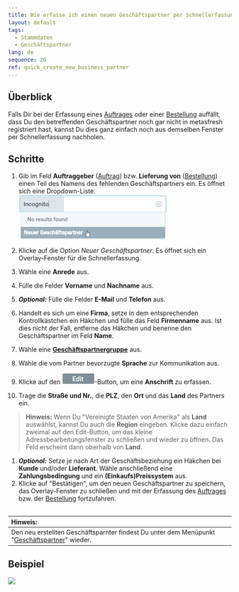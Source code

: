 ```yaml
---
title: Wie erfasse ich einen neuen Geschäftspartner per Schnellerfassung?
layout: default
tags:
  - Stammdaten
  - Geschäftspartner
lang: de
sequence: 20
ref: quick_create_new_business_partner
---
```


## Überblick
Falls Dir bei der Erfassung eines [Auftrages](Auftrag_erfassen) oder einer [Bestellung](Bestellung_erfassen) auffällt, dass Du den betreffenden Geschäftspartner noch gar nicht in metasfresh registriert hast, kannst Du dies ganz einfach noch aus demselben Fenster per Schnellerfassung nachholen.

## Schritte
1. Gib im Feld **Auftraggeber** ([Auftrag](Auftrag_erfassen)) bzw. **Lieferung von** ([Bestellung](Bestellung_erfassen)) einen Teil des Namens des fehlenden Geschäftspartners ein. Es öffnet sich eine Dropdown-Liste.<br>
![](assets/Neuer_Geschaeftspartner_Schnellerfassung.png)

1. Klicke auf die Option *Neuer Geschäftspartner*. Es öffnet sich ein Overlay-Fenster für die Schnellerfassung.
1. Wähle eine **Anrede** aus.
1. Fülle die Felder **Vorname** und **Nachname** aus.
1. ***Optional:*** Fülle die Felder **E-Mail** und **Telefon** aus.
1. Handelt es sich um eine **Firma**, setze in dem entsprechenden Kontrollkästchen ein Häkchen und fülle das Feld **Firmenname** aus. Ist dies nicht der Fall, entferne das Häkchen und benenne den Geschäftspartner im Feld **Name**.
1. Wähle eine [**Geschäftspartnergruppe**](Neue_Geschaeftspartnergruppe) aus.
1. Wähle die vom Partner bevorzugte **Sprache** zur Kommunikation aus.
1. Klicke auf den !["Edit"](assets/Edit_address_button.png)-Button, um eine **Anschrift** zu erfassen.
1. Trage die **Straße und Nr.**, die **PLZ**, den **Ort** und das **Land** des Partners ein.
 >**Hinweis:** Wenn Du "Vereinigte Staaten von Amerika" als **Land** auswählst, kannst Du auch die **Region** eingeben. Klicke dazu einfach zweimal auf den Edit-Button, um das kleine Adressbearbeitungsfenster zu schließen und wieder zu öffnen. Das Feld erscheint dann oberhalb von **Land**.

1. ***Optional:*** Setze je nach Art der Geschäftsbeziehung ein Häkchen bei **Kunde** und/oder **Lieferant**. Wähle anschließend eine **Zahlungsbedingung** und ein **(Einkaufs)Preissystem** aus.
1. Klicke auf "Bestätigen", um den neuen Geschäftspartner zu speichern, das Overlay-Fenster zu schließen und mit der Erfassung des [Auftrages](Auftrag_erfassen) bzw. der [Bestellung](Bestellung_erfassen) fortzufahren.
<br><br>

| **Hinweis:** |
| :--- |
| Den neu erstellten Geschäftsparnter findest Du unter dem Menüpunkt "[Geschäftspartner](Menu)" wieder. |

## Beispiel
![](assets/Neuer_Geschaeftspartner_Schnellerfassung.gif)
